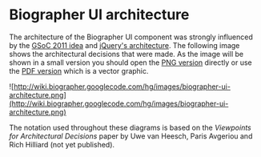 # Biographer UI architecture #

The architecture of the Biographer UI component was strongly influenced by the [GSoC 2011 idea](http://rumo.biologie.hu-berlin.de/gsoc/jslib.html) and [jQuery's architecture](https://github.com/jquery/jquery). The following image shows the architectural decisions that were made. As the image will be shown in a small version you should open the [PNG version](http://wiki.biographer.googlecode.com/hg/images/biographer-ui-architecture.png) directly or use the [PDF version](http://wiki.biographer.googlecode.com/hg/images/biographer-ui-architecture.pdf) which is a vector graphic.

![http://wiki.biographer.googlecode.com/hg/images/biographer-ui-architecture.png](http://wiki.biographer.googlecode.com/hg/images/biographer-ui-architecture.png)

The notation used throughout these diagrams is based on the _Viewpoints for Architectural Decisions_ paper by Uwe van Heesch, Paris Avgeriou and Rich Hilliard (not yet published).